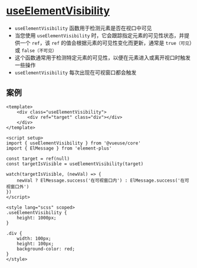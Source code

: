 # [useElementVisibility](https://www.vueusejs.com/core/useElementVisibility/)
- `useElementVisibility` 函数用于检测元素是否在视口中可见
- 当您使用 `useElementVisibility` 时，它会跟踪指定元素的可见性状态，并提供一个 `ref`，该 `ref` 的值会根据元素的可见性变化而更新，通常是 `true（可见`）或 `false（不可见）`
- 这个函数通常用于检测特定元素的可见性，以便在元素进入或离开视口时触发一些操作
- `useElementVisibility` 每次出现在可视窗口都会触发

## 案例
```vue
<template>
	<div class="useElementVisibility">
		<div ref="target" class="div"></div>
	</div>
</template>

<script setup>
import { useElementVisibility } from '@vueuse/core'
import { ElMessage } from 'element-plus'

const target = ref(null)
const targetIsVisible = useElementVisibility(target)

watch(targetIsVisible, (newVal) => {
	newVal ? ElMessage.success('在可视窗口内') : ElMessage.success('在可视窗口外')
})
</script>

<style lang="scss" scoped>
.useElementVisibility {
	height: 1000px;
}

.div {
	width: 100px;
	height: 100px;
	background-color: red;
}
</style>
```